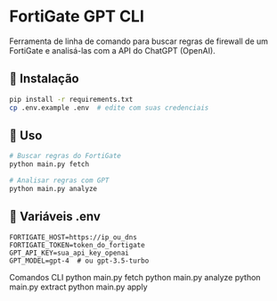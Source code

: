 # FortiGate GPT CLI

Ferramenta de linha de comando para buscar regras de firewall de um FortiGate e analisá-las com a API do ChatGPT (OpenAI).

## 🔧 Instalação

```bash
pip install -r requirements.txt
cp .env.example .env  # edite com suas credenciais
```

## 🚀 Uso

```bash
# Buscar regras do FortiGate
python main.py fetch

# Analisar regras com GPT
python main.py analyze
```

## 🔐 Variáveis .env

```
FORTIGATE_HOST=https://ip_ou_dns
FORTIGATE_TOKEN=token_do_fortigate
GPT_API_KEY=sua_api_key_openai
GPT_MODEL=gpt-4  # ou gpt-3.5-turbo
```
Comandos CLI
python main.py fetch
python main.py analyze
python main.py extract
python main.py apply
